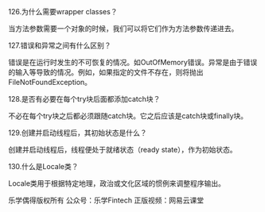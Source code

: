 126.为什么需要wrapper classes？

当方法参数需要一个对象的时候，我们可以将它们作为方法参数传递进去。



127.错误和异常之间有什么区别？

错误是在运行时发生的不可恢复的情况。如OutOfMemory错误。异常是由于错误的输入等导致的情况。例如，如果指定的文件不存在，则将抛出FileNotFoundException。



128.是否有必要在每个try块后面都添加catch块？

不必在每个try块之后都必须跟随catch块。它之后应该是catch块或finally块。



129.创建并启动线程后，其初始状态是什么？

创建并启动线程后，线程便处于就绪状态（ready state），作为初始状态。



130.什么是Locale类？

Locale类用于根据特定地理，政治或文化区域的惯例来调整程序输出。



乐学偶得版权所有 公众号：乐学Fintech 正版视频：网易云课堂

